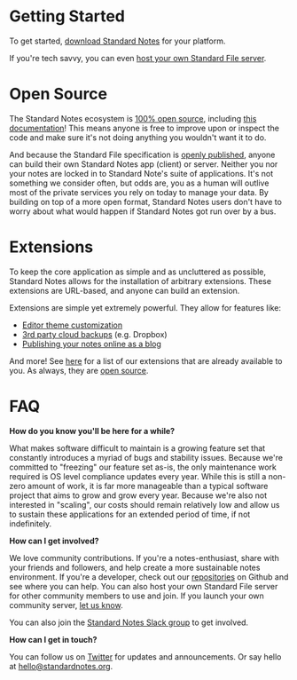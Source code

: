 # Getting Started

To get started, [download Standard Notes](https://standardnotes.org/downloads/all) for your platform.

If you're tech savvy, you can even [host your own Standard File server](/standard-file).

# Open Source

The Standard Notes ecosystem is [100% open source](https://github.com/standardnotes), including [this documentation](https://github.com/standardnotes/documentation)! This means anyone is free to improve upon or inspect the code and make sure it's not doing anything you wouldn't want it to do.

And because the Standard File specification is [openly published](https://github.com/standardfile), anyone can build their own Standard Notes app (client) or server. Neither you nor your notes are locked in to Standard Note's suite of applications. It's not something we consider often, but odds are, you as a human will outlive most of the private services you rely on today to manage your data. By building on top of a more open format, Standard Notes users don't have to worry about what would happen if Standard Notes got run over by a bus.

# Extensions

To keep the core application as simple and as uncluttered as possible, Standard Notes allows for the installation of arbitrary extensions. These extensions are URL-based, and anyone can build an extension.

Extensions are simple yet extremely powerful. They allow for features like:

- [Editor theme customization](https://github.com/sn-extensions/titanium-theme)
- [3rd party cloud backups](https://github.com/sn-extensions/cloudlink) (e.g. Dropbox)
- [Publishing your notes online as a blog](https://github.com/standardnotes/listed)

And more! See [here](https://standardnotes.org/extensions) for a list of our extensions that are already available to you. As always, they are [open source](https://github.com/sn-extensions).

# FAQ

**How do you know you'll be here for a while?**

What makes software difficult to maintain is a growing feature set that constantly introduces a myriad of bugs and stability issues. Because we're committed to "freezing" our feature set as-is, the only maintenance work required is OS level compliance updates every year. While this is still a non-zero amount of work, it is far more manageable than a typical software project that aims to grow and grow every year. Because we're also not interested in "scaling", our costs should remain relatively low and allow us to sustain these applications for an extended period of time, if not indefinitely.

**How can I get involved?**

We love community contributions. If you're a notes-enthusiast, share with your friends and followers, and help create a more sustainable notes environment. If you're a developer, check out our [repositories](https://github.com/standardnotes) on Github and see where you can help. You can also host your own Standard File server for other community members to use and join. If you launch your own community server, [let us know](mailto:hello@standardnotes.org).

You can also join the [Standard Notes Slack group](https://standardnotes.org/slack) to get involved.

**How can I get in touch?**

You can follow us on [Twitter](https://twitter.com/standardnotes) for updates and announcements. Or say hello at [hello@standardnotes.org](mailto:hello@standardnotes.org).
